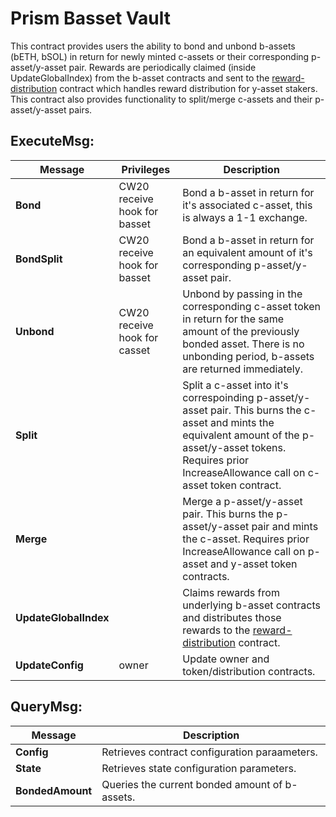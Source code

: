 # Prism Basset Vault

This contract provides users the ability to bond and unbond b-assets (bETH, bSOL) in return for newly minted c-assets or their corresponding p-asset/y-asset pair. Rewards are periodically claimed (inside UpdateGlobalIndex) from the b-asset contracts and sent to the [reward-distribution](/contracts/prism-reward-distribution) contract which handles reward distribution for y-asset stakers. This contract also provides functionality to split/merge c-assets and their p-asset/y-asset pairs.

## ExecuteMsg:
| Message | Privileges | Description |
| - | - | - |
| **Bond** | CW20 receive hook for basset | Bond a b-asset in return for it's associated c-asset, this is always a 1-1 exchange. | 
| **BondSplit** | CW20 receive hook for basset | Bond a b-asset in return for an equivalent amount of it's corresponding p-asset/y-asset pair. |
| **Unbond** | CW20 receive hook for casset | Unbond by passing in the corresponding c-asset token in return for the same amount of the previously bonded asset. There is no unbonding period, b-assets are returned immediately. |
| **Split** | | Split a c-asset into it's correspoinding p-asset/y-asset pair.  This burns the c-asset and mints the equivalent amount of the p-asset/y-asset tokens. Requires prior  IncreaseAllowance call on c-asset token contract. |
| **Merge** | | Merge a p-asset/y-asset pair.  This burns the p-asset/y-asset pair and mints the c-asset.  Requires prior IncreaseAllowance call on p-asset and y-asset token contracts. | 
| **UpdateGlobalIndex** | | Claims rewards from underlying b-asset contracts and distributes those rewards to the [reward-distribution](/contracts/prism-reward-distribution) contract. |
| **UpdateConfig** | owner | Update owner and token/distribution contracts. |

## QueryMsg:
| Message | Description |
| - | - |
| **Config** | Retrieves contract configuration paraameters. |
| **State** | Retrieves state configuration parameters. |
| **BondedAmount** | Queries the current bonded amount of b-assets. |
